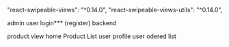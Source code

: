 
"react-swipeable-views": "^0.14.0",
"react-swipeable-views-utils": "^0.14.0",

admin
user login*** (register)
backend


product view 
home
Product List
user profile
user odered list

